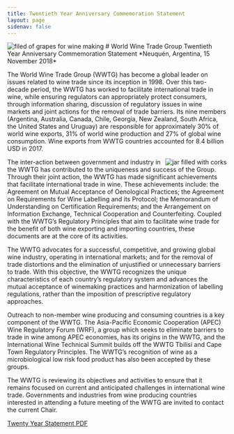 ```yaml
---
title: Twentieth Year Anniversary Commemoration Statement
layout: page
sidenav: false
---
```

<img src="https://federalist-3e8247ba-270c-487c-ae72-187edb4937f8.app.cloud.gov/site/eriksarnold/pages-uswds-jekyll/assets/uploads/hero-vine-w-blurry-field.jpg" alt="filed of grapes for wine making">
# World Wine Trade Group Twentieth Year Anniversary Commemoration Statement
*Neuquén, Argentina, 15 November 2018*

The World Wine Trade Group (WWTG) has become a global leader on issues related to wine trade since its inception in 1998. Over this two-decade period, the WWTG has worked to facilitate international trade in wine, while ensuring regulators can appropriately protect consumers, through information sharing, discussion of regulatory issues in wine markets and joint actions for the removal of trade barriers. Its nine members (Argentina, Australia, Canada, Chile, Georgia, New Zealand, South Africa, the United States and Uruguay) are responsible for approximately 30% of world wine exports, 31% of world wine production and 27% of global wine consumption. Wine exports from WWTG countries accounted for 8.4 billion USD in 2017.

<img src="https://federalist-3e8247ba-270c-487c-ae72-187edb4937f8.app.cloud.gov/site/eriksarnold/pages-uswds-jekyll/assets/uploads/verticle-corks.jpg" alt="jar filled with corks" style="float:right;">The inter-action between government and industry in the WWTG has contributed to the uniqueness and success of the Group. Through their joint action, the WWTG has made significant achievements that facilitate international trade in wine. These achievements include: the Agreement on Mutual Acceptance of Oenological Practices; the Agreement on Requirements for Wine Labelling and its Protocol; the Memorandum of Understanding on Certification Requirements; and the Arrangement on Information Exchange, Technical Cooperation and Counterfeiting. Coupled with the WWTG’s Regulatory Principles that aim to facilitate wine trade for the benefit of both wine exporting and importing countries, these documents are at the core of its activities.

The WWTG advocates for a successful, competitive, and growing global wine industry, operating in international markets; and for the removal of trade distortions and the elimination of unjustified or unnecessary barriers to trade. With this objective, the WWTG recognizes the unique characteristics of each country’s regulatory system and advances the mutual acceptance of winemaking practices and harmonization of labelling regulations, rather than the imposition of prescriptive regulatory approaches.

Outreach to non-member wine producing and consuming countries is a key component of the WWTG. The Asia-Pacific Economic Cooperation (APEC) Wine Regulatory Forum (WRF), a group which seeks to eliminate barriers to trade in wine among APEC economies, has its origins in the WWTG, and the International Wine Technical Summit builds off the WWTG Tbilisi and Cape Town Regulatory Principles. The WWTG’s recognition of wine as a microbiological low risk food product has also been accepted by these groups.

The WWTG is reviewing its objectives and activities to ensure that it remains focused on current and anticipated challenges in international wine trade. Governments and industries from wine producing countries interested in attending a future meeting of the WWTG are invited to contact the current Chair.

<a class="usa-button" href="/assets/uploads/20yearstatement.pdf">Twenty Year Statement PDF</a>
